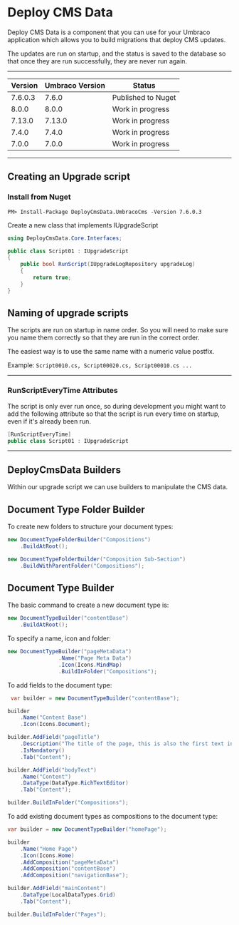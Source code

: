 # Deploy CMS Data

Deploy CMS Data is a component that you can use for your Umbraco application which allows you to build migrations that deploy CMS updates.

The updates are run on startup, and the status is saved to the database so that once they are run successfully, they are never run again.

---

Version|Umbraco Version|Status
--- | --- | ---
7.6.0.3 | 7.6.0|Published to Nuget
8.0.0 | 8.0.0|Work in progress
7.13.0 | 7.13.0|Work in progress
7.4.0 | 7.4.0|Work in progress
7.0.0 | 7.0.0|Work in progress

---

## Creating an Upgrade script

### Install from Nuget

```PM> Install-Package DeployCmsData.UmbracoCms -Version 7.6.0.3```

Create a new class that implements IUpgradeScript

```csharp
using DeployCmsData.Core.Interfaces;

public class Script01 : IUpgradeScript
{
    public bool RunScript(IUpgradeLogRepository upgradeLog)
    {
        return true;
    }
}
```
## Naming of upgrade scripts
The scripts are run on startup in name order. So you will need to make sure you name them correctly so that they are run in the correct order.

The easiest way is to use the same name with a numeric value postfix. 

Example: ```Script0010.cs, Script00020.cs, Script00010.cs ...```

---

### RunScriptEveryTime Attributes

The script is only ever run once, so during development you might want to add the following attribute so that the script is run every time on startup, even if it's already been run.

```csharp
[RunScriptEveryTime]
public class Script01 : IUpgradeScript
```

--- 

## DeployCmsData Builders

Within our upgrade script we can use builders to manipulate the CMS data.

## Document Type Folder Builder

To create new folders to structure your document types:
```csharp
new DocumentTypeFolderBuilder("Compositions")
    .BuildAtRoot();

new DocumentTypeFolderBuilder("Composition Sub-Section")
    .BuildWithParentFolder("Compositions");
```

## Document Type Builder

The basic command to create a new document type is:
```csharp
new DocumentTypeBuilder("contentBase")
    .BuildAtRoot();
```

To specify a name, icon and folder:
```csharp
new DocumentTypeBuilder("pageMetaData")
                .Name("Page Meta Data")
                .Icon(Icons.MindMap)
                .BuildInFolder("Compositions");
```

To add fields to the document type:
```csharp
 var builder = new DocumentTypeBuilder("contentBase");

builder
    .Name("Content Base")
    .Icon(Icons.Document);

builder.AddField("pageTitle")
    .Description("The title of the page, this is also the first text in a google search result. The ideal length is between 40 and 60 characters")
    .IsMandatory()
    .Tab("Content");

builder.AddField("bodyText")
    .Name("Content")
    .DataType(DataType.RichTextEditor)
    .Tab("Content");

builder.BuildInFolder("Compositions");
```

To add existing document types as compositions to the document type:
```csharp
var builder = new DocumentTypeBuilder("homePage");

builder
    .Name("Home Page")
    .Icon(Icons.Home)
    .AddComposition("pageMetaData")
    .AddComposition("contentBase")
    .AddComposition("navigationBase");

builder.AddField("mainContent")
    .DataType(LocalDataTypes.Grid)
    .Tab("Content");

builder.BuildInFolder("Pages");
```